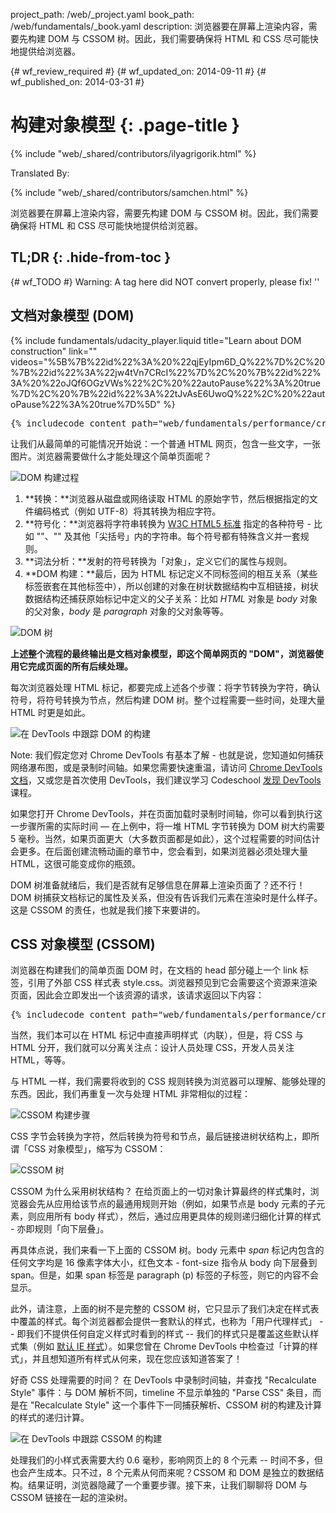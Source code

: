 project_path: /web/_project.yaml
book_path: /web/fundamentals/_book.yaml
description: 浏览器要在屏幕上渲染内容，需要先构建 DOM 与 CSSOM 树。因此，我们需要确保将 HTML 和 CSS 尽可能快地提供给浏览器。

{# wf_review_required #}
{# wf_updated_on: 2014-09-11 #}
{# wf_published_on: 2014-03-31 #}

# 构建对象模型 {: .page-title }

{% include "web/_shared/contributors/ilyagrigorik.html" %}


Translated By: 

{% include "web/_shared/contributors/samchen.html" %}



浏览器要在屏幕上渲染内容，需要先构建 DOM 与 CSSOM 树。因此，我们需要确保将 HTML 和 CSS 尽可能快地提供给浏览器。



## TL;DR {: .hide-from-toc }
{# wf_TODO #}
Warning: A tag here did NOT convert properly, please fix! ''


## 文档对象模型 (DOM)

{% include fundamentals/udacity_player.liquid title="Learn about DOM construction" link="" videos="%5B%7B%22id%22%3A%20%22qjEyIpm6D_Q%22%7D%2C%20%7B%22id%22%3A%22jw4tVn7CRcI%22%7D%2C%20%7B%22id%22%3A%20%22oJQf6OGzVWs%22%2C%20%22autoPause%22%3A%20true%7D%2C%20%7B%22id%22%3A%22tJvAsE6UwoQ%22%2C%20%22autoPause%22%3A%20true%7D%5D" %}

<pre class="prettyprint">
{% includecode content_path="web/fundamentals/performance/critical-rendering-path/_code/basic_dom.html" region_tag="full" %}
</pre>

让我们从最简单的可能情况开始说：一个普通 HTML 网页，包含一些文字，一张图片。浏览器需要做什么才能处理这个简单页面呢？

<img src="images/full-process.png" alt="DOM 构建过程">

1. **转换：**浏览器从磁盘或网络读取 HTML 的原始字节，然后根据指定的文件编码格式（例如 UTF-8）将其转换为相应字符。
2. **符号化：**浏览器将字符串转换为 [W3C HTML5 标准](http://www.w3.org/TR/html5/) 指定的各种符号 - 比如 "<html>"、"<body>" 及其他「尖括号」内的字符串。每个符号都有特殊含义并一套规则。
3. **词法分析：**发射的符号转换为「对象」，定义它们的属性与规则。
4. **DOM 构建：**最后，因为 HTML 标记定义不同标签间的相互关系（某些标签嵌套在其他标签中），所以创建的对象在树状数据结构中互相链接，树状数据结构还捕获原始标记中定义的父子关系：比如 _HTML_ 对象是 _body_ 对象的父对象，_body_ 是 _paragraph_ 对象的父对象等等。

<img src="images/dom-tree.png" class="center" alt="DOM 树">

**上述整个流程的最终输出是文档对象模型，即这个简单网页的 "DOM"，浏览器使用它完成页面的所有后续处理。**

每次浏览器处理 HTML 标记，都要完成上述各个步骤：将字节转换为字符，确认符号，将符号转换为节点，然后构建 DOM 树。整个过程需要一些时间，处理大量 HTML 时更是如此。

<img src="images/dom-timeline.png" class="center" alt="在 DevTools 中跟踪 DOM 的构建">

<!-- TODO: Verify note type! -->
Note: 我们假定您对 Chrome DevTools 有基本了解 - 也就是说，您知道如何捕获网络瀑布图，或是录制时间轴。如果您需要快速重温，请访问 <a href="https://developer.chrome.com/devtools">Chrome DevTools 文档</a>，又或您是首次使用 DevTools，我们建议学习 Codeschool <a href="http://discover-devtools.codeschool.com/">发现 DevTools</a> 课程。

如果您打开 Chrome DevTools，并在页面加载时录制时间轴，你可以看到执行这一步骤所需的实际时间 &mdash; 在上例中，将一堆 HTML 字节转换为 DOM 树大约需要 5 毫秒。当然，如果页面更大（大多数页面都是如此），这个过程需要的时间估计会更多。在后面创建流畅动画的章节中，您会看到，如果浏览器必须处理大量 HTML，这很可能变成你的瓶颈。

DOM 树准备就绪后，我们是否就有足够信息在屏幕上渲染页面了？还不行！DOM 树捕获文档标记的属性及关系，但没有告诉我们元素在渲染时是什么样子。这是 CSSOM 的责任，也就是我们接下来要讲的。

## CSS 对象模型 (CSSOM)

浏览器在构建我们的简单页面 DOM 时，在文档的 head 部分碰上一个 link 标签，引用了外部 CSS 样式表 style.css。浏览器预见到它会需要这个资源来渲染页面，因此会立即发出一个该资源的请求，该请求返回以下内容：

<pre class="prettyprint">
{% includecode content_path="web/fundamentals/performance/critical-rendering-path/_code/style.css" region_tag="full" lang=css %}
</pre>

当然，我们本可以在 HTML 标记中直接声明样式（内联），但是，将 CSS 与 HTML 分开，我们就可以分离关注点：设计人员处理 CSS，开发人员关注 HTML，等等。

与 HTML 一样，我们需要将收到的 CSS 规则转换为浏览器可以理解、能够处理的东西。因此，我们再重复一次与处理 HTML 非常相似的过程：

<img src="images/cssom-construction.png" class="center" alt="CSSOM 构建步骤">

CSS 字节会转换为字符，然后转换为符号和节点，最后链接进树状结构上，即所谓「CSS 对象模型」，缩写为 CSSOM：

<img src="images/cssom-tree.png" class="center" alt="CSSOM 树">

CSSOM 为什么采用树状结构？ 在给页面上的一切对象计算最终的样式集时，浏览器会先从应用给该节点的最通用规则开始（例如，如果节点是 body 元素的子元素，则应用所有 body 样式），然后，通过应用更具体的规则递归细化计算的样式 - 亦即规则「向下层叠」。

再具体点说，我们来看一下上面的 CSSOM 树。body 元素中 _span_ 标记内包含的任何文字均是 16 像素字体大小，红色文本 - font-size 指令从 body 向下层叠到 span。但是，如果 span 标签是 paragraph (p) 标签的子标签，则它的内容不会显示。

此外，请注意，上面的树不是完整的 CSSOM 树，它只显示了我们决定在样式表中覆盖的样式。每个浏览器都会提供一套默认的样式，也称为「用户代理样式」 -- 即我们不提供任何自定义样式时看到的样式 -- 我们的样式只是覆盖这些默认样式集（例如 [默认 IE 样式](http://www.iecss.com/)）。如果您曾在 Chrome DevTools 中检查过「计算的样式」，并且想知道所有样式从何来，现在您应该知道答案了！

好奇 CSS 处理需要的时间？ 在 DevTools 中录制时间轴，并查找 "Recalculate Style" 事件：与 DOM 解析不同，timeline 不显示单独的 "Parse CSS" 条目，而是在 "Recalculate Style" 这一个事件下一同捕获解析、CSSOM 树的构建及计算的样式的递归计算。

<img src="images/cssom-timeline.png" class="center" alt="在 DevTools 中跟踪 CSSOM 的构建">

处理我们的小样式表需要大约 0.6 毫秒，影响网页上的 8 个元素 -- 时间不多，但也会产生成本。只不过，8 个元素从何而来呢？CSSOM 和 DOM 是独立的数据结构。结果证明，浏览器隐藏了一个重要步骤。接下来，让我们聊聊将 DOM 与 CSSOM 链接在一起的渲染树。



